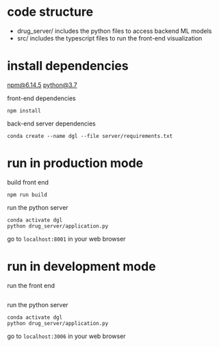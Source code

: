 # code structure
- drug_server/ includes the python files to access backend ML models
- src/ includes the typescript files to run the front-end visualization

# install dependencies
npm@6.14.5
python@3.7

front-end dependencies
```
npm install
```

back-end server dependencies
```
conda create --name dgl --file server/requirements.txt
```

# run in production mode

build front end
```
npm run build
```

run the python server
```
conda activate dgl
python drug_server/application.py
```

go to `localhost:8001` in your web browser

# run in development mode

run the front end
```npm start
```

run the python server
```
conda activate dgl
python drug_server/application.py
```

go to `localhost:3006` in your web browser
